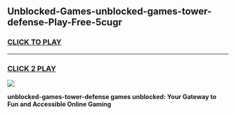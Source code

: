 
## Unblocked-Games-unblocked-games-tower-defense-Play-Free-5cugr
<h3>
<a href="https://premium76.site?title=unblocked-games-tower-defense&ref=20M">CLICK TO PLAY</a></h3>
<hr>

<h3>
<a href="https://premium76.site?title=unblocked-games-tower-defense&ref=20M">CLICK 2 PLAY</a>
  
</h3>

<a href="https://premium76.site?title=unblocked-games-tower-defense&ref=19M"><img src="https://clearcache.store/games.png"></a>


**unblocked-games-tower-defense games unblocked: Your Gateway to Fun and Accessible Online Gaming**
